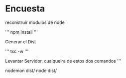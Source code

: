 # Encuesta

reconstruir modulos de node

'''
npm install
'''

Generar el Dist

'''
tsc -w
'''

Levantar Servidor, cualqueira de estos dos comandos
'''

nodemon dist/
node dist/